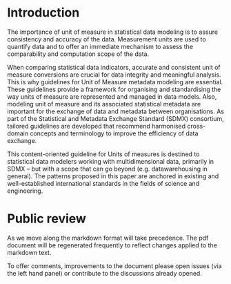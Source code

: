 # Introduction

The importance of unit of measure in statistical data modeling is to assure consistency and accuracy of the data. Measurement units are used to quantify data and to offer an immediate mechanism to assess the comparability and computation scope of the data.

When comparing statistical data indicators, accurate and consistent unit of measure conversions are crucial for data integrity and meaningful analysis. This is why guidelines for Unit of Measure metadata modeling are essential. These guidelines provide a framework for organising and standardising the way units of measure are represented and managed in data models.
Also, modeling unit of measure and its associated statistical metadata are important for the exchange of data and metadata between organisations. As part of the Statistical and Metadata Exchange Standard (SDMX) consortium, tailored guidelines are developed that recommend harmonised cross-domain concepts and terminology to improve the efficiency of data exchange.

This content-oriented guideline for Units of measures is destined to statistical data modelers working with multidimensional data, primarily in SDMX – but with a scope that can go beyond (e.g. datawarehousing in general). The patterns proposed in this paper are anchored in existing and well-established international standards in the fields of science and engineering.

# Public review
As we move along the markdown format will take precedence. The pdf document will be regenerated frequently to reflect changes applied to the markdown text.

To offer comments, improvements to the document please open issues (via the left hand panel) or contribute to the discussions already opened.
